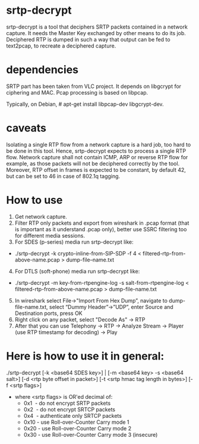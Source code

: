 srtp-decrypt
============

srtp-decrypt is a tool that deciphers SRTP packets contained in a network capture. It needs the Master Key exchanged by other means to do its job.
Deciphered RTP is dumped in such a way that output can be fed to text2pcap, to recreate a deciphered capture.

dependencies
============

SRTP part has been taken from VLC project. It depends on libgcrypt for ciphering and MAC.
Pcap processing is based on libpcap.

Typically, on Debian, # apt-get install libpcap-dev libgcrypt-dev.

caveats
=======

Isolating a single RTP flow from a network capture is a hard job, too hard to be done in this tool. Hence, srtp-decrypt expects to process a single RTP flow.
Network capture shall not contain ICMP, ARP or reverse RTP flow for example, as those packets will not be deciphered correctly by the tool.
Moreover, RTP offset in frames is expected to be constant, by default 42, but can be set to 46 in case of 802.1q tagging.

How to use
==========

1. Get network capture.
2. Filter RTP only packets and export from wireshark in .pcap format (that is important as it understand .pcap only), better use SSRC filtering too for different media sessions.
3. For SDES (p-series) media run srtp-decrypt like:
  * ./srtp-decrypt -k crypto-inline-from-SIP-SDP -f 4 < filtered-rtp-from-above-name.pcap > dump-file–name.txt
4. For DTLS (soft-phone) media run srtp-decrypt like:
  * ./srtp-decrypt -m key-from-rtpengine-log -s salt-from-rtpengine-log < filtered-rtp-from-above-name.pcap > dump-file-name.txt
5. In wireshark select File->"Import From Hex Dump”, navigate to dump-file-name.txt, select “Dummy Header”->”UDP”, enter Source and Destination ports, press OK
6. Right click on any packet, select "Decode As" -> RTP
7. After that you can use Telephony -> RTP -> Analyze Stream -> Player (use RTP timestamp for decoding) -> Play


Here is how to use it in general:
=================================

./srtp-decrypt [-k \<base64 SDES key\>] | [-m \<base64 key\> -s \<base64 salt\>] [-d \<rtp byte offset in packet\>] [-t \<srtp hmac tag length in bytes\>] [-f \<srtp flags\>]

- where \<srtp flags\> is OR'ed decimal of:
  - 0x1  - do not encrypt SRTP packets
  - 0x2  - do not encrypt SRTCP packets
  - 0x4  - authenticate only SRTCP packets
  - 0x10 - use Roll-over-Counter Carry mode 1
  - 0x20 - use Roll-over-Counter Carry mode 2
  - 0x30 - use Roll-over-Counter Carry mode 3 (insecure)
